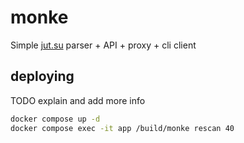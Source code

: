# monke

Simple [jut.su](https://jut.su) parser + API + proxy + cli client

## deploying

TODO explain and add more info 

```bash
docker compose up -d
docker compose exec -it app /build/monke rescan 40
```